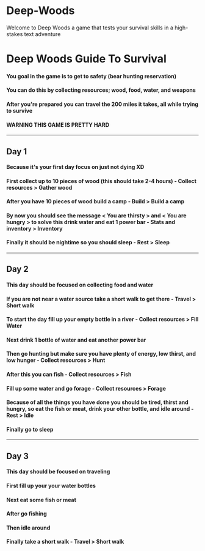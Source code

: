 # Deep-Woods
Welcome to Deep Woods a game that tests your survival skills in a high-stakes text adventure


# Deep Woods Guide To Survival

#### You goal in the game is to get to safety (bear hunting reservation)
#### You can do this by collecting resources; wood, food, water, and weapons
#### After you're prepared you can travel the 200 miles it takes, all while trying to survive

#### WARNING THIS GAME IS PRETTY HARD 

--------------------------------------

## Day 1
#### Because it's your first day focus on just not dying XD
#### First collect up to 10 pieces of wood (this should take 2-4 hours) - Collect resources > Gather wood
#### After you have 10 pieces of wood build a camp - Build > Build a camp
#### By now you should see the message < You are thirsty > and < You are hungry > to solve this drink water and eat 1 power bar - Stats and inventory > Inventory
#### Finally it should be nightime so you should sleep - Rest > Sleep

-------------------------------------

## Day 2
#### This day should be focused on collecting food and water
#### If you are not near a water source take a short walk to get there - Travel > Short walk
#### To start the day fill up your empty bottle in a river - Collect resources > Fill Water
#### Next drink 1 bottle of water and eat another power bar
#### Then go hunting but make sure you have plenty of energy, low thirst, and low hunger - Collect resources > Hunt
#### After this you can fish - Collect resources > Fish
#### Fill up some water and go forage - Collect resources > Forage
#### Because of all the things you have done you should be tired, thirst and hungry, so eat the fish or meat, drink your other bottle, and idle around - Rest > Idle
#### Finally go to sleep

--------------------------------------

## Day 3
#### This day should be focused on traveling
#### First fill up your your water bottles
#### Next eat some fish or meat
#### After go fishing 
#### Then idle around
#### Finally take a short walk - Travel > Short walk
